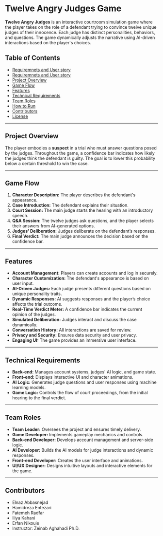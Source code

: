 # Twelve Angry Judges Game

**Twelve Angry Judges** is an interactive courtroom simulation game where the player takes on the role of a defendant trying to convince twelve unique judges of their innocence. Each judge has distinct personalities, behaviors, and questions. The game dynamically adjusts the narrative using AI-driven interactions based on the player's choices.

## Table of Contents
- [Requiremnets and User story](Requirements/RequiremnetsAndUserStory.md)
- [Requiremnets and User story](Requirements/Re)
- [Project Overview](#project-overview)
- [Game Flow](#game-flow)
- [Features](#features)
- [Technical Requirements](#technical-requirements)
- [Team Roles](#team-roles)
- [How to Run](#how-to-run)
- [Contributors](#contributors)
- [License](#license)

---

## Project Overview
The player embodies a **suspect** in a trial who must answer questions posed by the judges. Throughout the game, a confidence bar indicates how likely the judges think the defendant is guilty. The goal is to lower this probability below a certain threshold to win the case.

---

## Game Flow
1. **Character Description:** The player describes the defendant's appearance.
2. **Case Introduction:** The defendant explains their situation.
3. **Court Session:** The main judge starts the hearing with an introductory speech.
4. **Q&A Session:** The twelve judges ask questions, and the player selects their answers from AI-generated options.
5. **Judges' Deliberation:** Judges deliberate on the defendant’s responses.
6. **Final Verdict:** The main judge announces the decision based on the confidence bar.

---

## Features
- **Account Management:** Players can create accounts and log in securely.
- **Character Customization:** The defendant's appearance is based on user input.
- **AI-Driven Judges:** Each judge presents different questions based on unique personality traits.
- **Dynamic Responses:** AI suggests responses and the player’s choice affects the trial outcome.
- **Real-Time Verdict Meter:** A confidence bar indicates the current opinion of the judges.
- **Simulated Deliberation:** Judges interact and discuss the case dynamically.
- **Conversation History:** All interactions are saved for review.
- **Privacy and Security:** Ensures data security and user privacy.
- **Engaging UI:** The game provides an immersive user interface.

---

## Technical Requirements
- **Back-end:** Manages account systems, judges' AI logic, and game state.
- **Front-end:** Displays interactive UI and character animations.
- **AI Logic:** Generates judge questions and user responses using machine learning models.
- **Game Logic:** Controls the flow of court proceedings, from the initial hearing to the final verdict.

---

## Team Roles
- **Team Leader:** Oversees the project and ensures timely delivery.
- **Game Developer:** Implements gameplay mechanics and controls.
- **Back-end Developer:** Develops account management and server-side logic.
- **AI Developer:** Builds the AI models for judge interactions and dynamic responses.
- **Front-end Developer:** Creates the user interface and animations.
- **UI/UX Designer:** Designs intuitive layouts and interactive elements for the game.

---
## Contributors
- Elnaz Abbasnejad
- Hamidreza Entezari
- Fatemeh Radfar
- Iliya Kahani
- Erfan Nikouie
- Instructor: Zeinab Aghahadi Ph.D.
